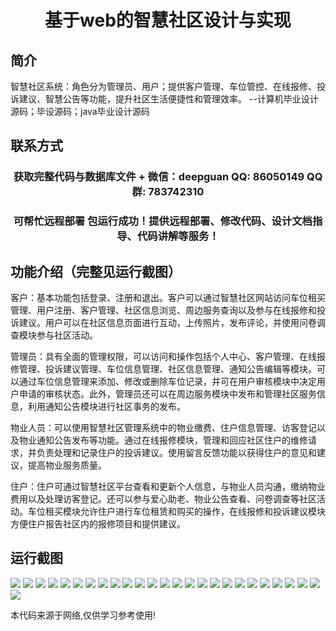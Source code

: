 <p><h1 align="center">基于web的智慧社区设计与实现</h1></p>

## 简介
智慧社区系统：角色分为管理员、用户；提供客户管理、车位管控、在线报修、投诉建议、智慧公告等功能，提升社区生活便捷性和管理效率。    --计算机毕业设计源码；毕设源码；java毕业设计源码


## 联系方式
<p><h3 align="center">获取完整代码与数据库文件 + 微信：deepguan QQ: 86050149 QQ群: 783742310</h3></p>
<p><h3 align="center">可帮忙远程部署 包运行成功！提供远程部署、修改代码、设计文档指导、代码讲解等服务！</h3></p>

## 功能介绍（完整见运行截图）
客户：基本功能包括登录、注册和退出。客户可以通过智慧社区网站访问车位租买管理、用户注册、客户管理、社区信息浏览、周边服务查询以及参与在线报修和投诉建议。用户可以在社区信息页面进行互动，上传照片，发布评论，并使用问卷调查模块参与社区活动。

管理员：具有全面的管理权限，可以访问和操作包括个人中心、客户管理、在线报修管理、投诉建议管理、车位信息管理、社区信息管理、通知公告编辑等模块。可以通过车位信息管理来添加、修改或删除车位记录，并可在用户审核模块中决定用户申请的审核状态。此外，管理员还可以在周边服务模块中发布和管理社区服务信息，利用通知公告模块进行社区事务的发布。

物业人员：可以使用智慧社区管理系统中的物业缴费、住户信息管理、访客登记以及物业通知公告发布等功能。通过在线报修模块，管理和回应社区住户的维修请求，并负责处理和记录住户的投诉建议。使用留言反馈功能以获得住户的意见和建议，提高物业服务质量。

住户：住户可通过智慧社区平台查看和更新个人信息，与物业人员沟通，缴纳物业费用以及处理访客登记。还可以参与爱心助老、物业公告查看、问卷调查等社区活动。车位租买模块允许住户进行车位租赁和购买的操作，在线报修和投诉建议模块方便住户报告社区内的报修项目和提供建议。


## 运行截图
![](https://bs-1329754181.cos.ap-shanghai.myqcloud.com/spring/WebSmartCommunityDesignAndImplementation/img/001.jpg)
![](https://bs-1329754181.cos.ap-shanghai.myqcloud.com/spring/WebSmartCommunityDesignAndImplementation/img/002.jpg)
![](https://bs-1329754181.cos.ap-shanghai.myqcloud.com/spring/WebSmartCommunityDesignAndImplementation/img/003.jpg)
![](https://bs-1329754181.cos.ap-shanghai.myqcloud.com/spring/WebSmartCommunityDesignAndImplementation/img/004.jpg)
![](https://bs-1329754181.cos.ap-shanghai.myqcloud.com/spring/WebSmartCommunityDesignAndImplementation/img/005.jpg)
![](https://bs-1329754181.cos.ap-shanghai.myqcloud.com/spring/WebSmartCommunityDesignAndImplementation/img/006.jpg)
![](https://bs-1329754181.cos.ap-shanghai.myqcloud.com/spring/WebSmartCommunityDesignAndImplementation/img/007.jpg)
![](https://bs-1329754181.cos.ap-shanghai.myqcloud.com/spring/WebSmartCommunityDesignAndImplementation/img/008.jpg)
![](https://bs-1329754181.cos.ap-shanghai.myqcloud.com/spring/WebSmartCommunityDesignAndImplementation/img/009.jpg)
![](https://bs-1329754181.cos.ap-shanghai.myqcloud.com/spring/WebSmartCommunityDesignAndImplementation/img/010.jpg)
![](https://bs-1329754181.cos.ap-shanghai.myqcloud.com/spring/WebSmartCommunityDesignAndImplementation/img/011.jpg)
![](https://bs-1329754181.cos.ap-shanghai.myqcloud.com/spring/WebSmartCommunityDesignAndImplementation/img/012.jpg)
![](https://bs-1329754181.cos.ap-shanghai.myqcloud.com/spring/WebSmartCommunityDesignAndImplementation/img/013.jpg)
![](https://bs-1329754181.cos.ap-shanghai.myqcloud.com/spring/WebSmartCommunityDesignAndImplementation/img/014.jpg)
![](https://bs-1329754181.cos.ap-shanghai.myqcloud.com/spring/WebSmartCommunityDesignAndImplementation/img/015.jpg)
![](https://bs-1329754181.cos.ap-shanghai.myqcloud.com/spring/WebSmartCommunityDesignAndImplementation/img/016.jpg)
![](https://bs-1329754181.cos.ap-shanghai.myqcloud.com/spring/WebSmartCommunityDesignAndImplementation/img/017.jpg)
![](https://bs-1329754181.cos.ap-shanghai.myqcloud.com/spring/WebSmartCommunityDesignAndImplementation/img/018.jpg)
![](https://bs-1329754181.cos.ap-shanghai.myqcloud.com/spring/WebSmartCommunityDesignAndImplementation/img/019.jpg)
![](https://bs-1329754181.cos.ap-shanghai.myqcloud.com/spring/WebSmartCommunityDesignAndImplementation/img/020.jpg)
![](https://bs-1329754181.cos.ap-shanghai.myqcloud.com/spring/WebSmartCommunityDesignAndImplementation/img/021.jpg)
![](https://bs-1329754181.cos.ap-shanghai.myqcloud.com/spring/WebSmartCommunityDesignAndImplementation/img/022.jpg)
![](https://bs-1329754181.cos.ap-shanghai.myqcloud.com/spring/WebSmartCommunityDesignAndImplementation/img/023.jpg)
![](https://bs-1329754181.cos.ap-shanghai.myqcloud.com/spring/WebSmartCommunityDesignAndImplementation/img/024.jpg)
![](https://bs-1329754181.cos.ap-shanghai.myqcloud.com/spring/WebSmartCommunityDesignAndImplementation/img/025.jpg)
![](https://bs-1329754181.cos.ap-shanghai.myqcloud.com/spring/WebSmartCommunityDesignAndImplementation/img/026.jpg)

<p>本代码来源于网络,仅供学习参考使用!</p>

